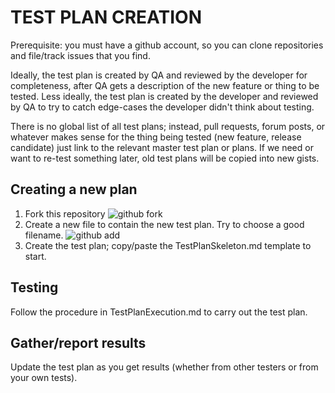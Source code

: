 TEST PLAN CREATION
==

Prerequisite: you must have a github account, so you can clone repositories and file/track issues that you find.

Ideally, the test plan is created by QA and reviewed by the developer
for completeness, after QA gets a description of the new feature or
thing to be tested. Less ideally, the test plan is created by the
developer and reviewed by QA to try to catch edge-cases the developer
didn't think about testing.

There is no global list of all test plans; instead, pull requests,
forum posts, or whatever makes sense for the thing being tested (new
feature, release candidate) just link to the relevant master test plan
or plans.  If we need or want to re-test something later, old test
plans will be copied into new gists.

Creating a new plan
--

1. Fork this repository
  ![github fork](http://dl.dropbox.com/u/38065353/Github_ForkButton.jpg)
2. Create a new file to contain the new test plan. Try to choose a good filename.
  ![github add](http://dl.dropbox.com/u/38065353/Github_AddButton.jpg)
3. Create the test plan; copy/paste the TestPlanSkeleton.md template to start.

Testing
--

Follow the procedure in TestPlanExecution.md to carry out the test plan.

Gather/report results
--

Update the test plan as you get results (whether from other testers or from your own tests).

